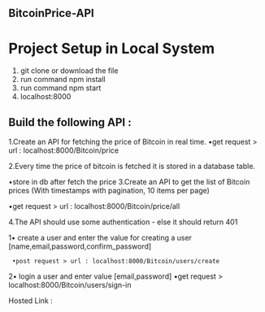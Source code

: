 ## BitcoinPrice-API

# Project Setup in Local System 

1. git clone or download the file 
2. run command  npm install 
3. run command npm start 
4. localhost:8000



## Build the following API : 

1.Create an API for fetching the price of Bitcoin in real time.
  •get request >  url : localhost:8000/Bitcoin/price 

2.Every time the price of bitcoin is fetched it is stored in a database table.

  •store in db after fetch the price 
3.Create an API to get the list of Bitcoin prices (With timestamps with pagination, 10 items per page)

  •get request > url : localhost:8000/Bitcoin/price/all
  
4.The API should use some authentication - else it should return 401

  1•  create a user and enter the value for creating a user [name,email,password,confirm_password]
  
     •post request > url : localhost:8000/Bitcoin/users/create 
     
  2•  login a user and enter value [email,password]
     •get request > localhost:8000/Bitcoin/users/sign-in
  
  
 Hosted Link : 
 
